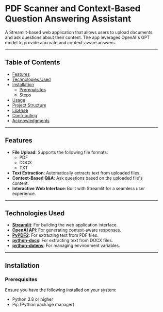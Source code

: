 # PDF Scanner and Context-Based Question Answering Assistant

A Streamlit-based web application that allows users to upload documents and ask questions about their content. The app leverages OpenAI's GPT model to provide accurate and context-aware answers.

---

## Table of Contents

- [Features](#features)
- [Technologies Used](#technologies-used)
- [Installation](#installation)
  - [Prerequisites](#prerequisites)
  - [Steps](#steps)
- [Usage](#usage)
- [Project Structure](#project-structure)
- [License](#license)
- [Contributing](#contributing)
- [Acknowledgments](#acknowledgments)

---

## Features

- **File Upload**: Supports the following file formats:
  - PDF
  - DOCX
  - TXT
- **Text Extraction**: Automatically extracts text from uploaded files.
- **Context-Based Q&A**: Ask questions based on the uploaded file's content.
- **Interactive Web Interface**: Built with Streamlit for a seamless user experience.

---

## Technologies Used

- **[Streamlit](https://streamlit.io/)**: For building the web application interface.
- **[OpenAI API](https://openai.com/)**: For generating context-aware responses.
- **[PyPDF2](https://pypi.org/project/PyPDF2/)**: For extracting text from PDF files.
- **[python-docx](https://pypi.org/project/python-docx/)**: For extracting text from DOCX files.
- **[python-dotenv](https://pypi.org/project/python-dotenv/)**: For managing environment variables.

---

## Installation

### Prerequisites

Ensure you have the following installed on your system:

- Python 3.8 or higher
- Pip (Python package manager)